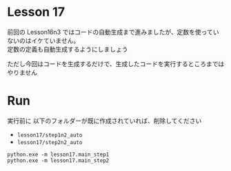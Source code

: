 # Lesson 17

前回の Lesson16n3 ではコードの自動生成まで進みましたが、定数を使っていないのはイケていません。  
定数の定義も自動生成するようにしましょう  

ただし今回はコードを生成するだけで、生成したコードを実行するところまではやりません  

# Run

実行前に 以下のフォルダーが既に作成されていれば、削除してください  

* `lesson17/step1n2_auto`
* `lesson17/step2n2_auto`


```shell
python.exe -m lesson17.main_step1
python.exe -m lesson17.main_step2
```
